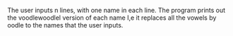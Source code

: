 The user inputs n lines, with one name in each line. The program prints out the voodlewoodlel version of each name I,e it replaces all the vowels by oodle to the names that the user inputs.